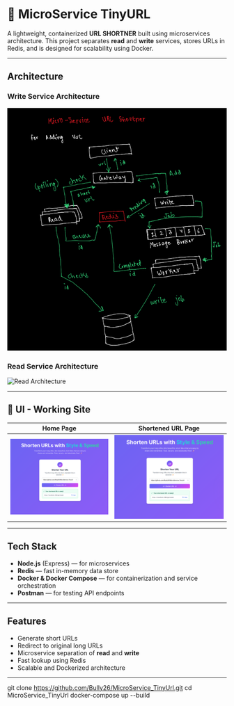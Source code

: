 # 🔗 MicroService TinyURL

A lightweight, containerized **URL SHORTNER** built using microservices architecture. This project separates **read** and **write** services, stores URLs in Redis, and is designed for scalability using Docker.

---

##  Architecture

###  Write Service Architecture

![Write Architecture](ss/write.png)

###  Read Service Architecture

![Read Architecture](images/read.png)

---

## 📸 UI - Working Site

| Home Page | Shortened URL Page |
|-----------|---------------------|
| ![Home Screenshot](ss/home.png) | ![Shorten Screenshot](ss/shorten.png) |

---

##  Tech Stack

- **Node.js** (Express) — for microservices
- **Redis** — fast in-memory data store
- **Docker & Docker Compose** — for containerization and service orchestration
- **Postman** — for testing API endpoints

---

##  Features

- Generate short URLs
- Redirect to original long URLs
- Microservice separation of **read** and **write**
- Fast lookup using Redis
- Scalable and Dockerized architecture

---
git clone https://github.com/Bully26/MicroService_TinyUrl.git
cd MicroService_TinyUrl
docker-compose up --build
